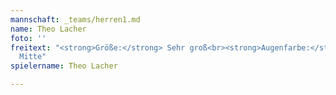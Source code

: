 ```yaml
---
mannschaft: _teams/herren1.md
name: Theo Lacher
foto: ''
freitext: "<strong>Größe:</strong> Sehr groß<br><strong>Augenfarbe:</strong> Blau<br><strong>Position:</strong>
  Mitte"
spielername: Theo Lacher

---
```

